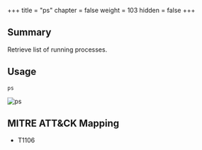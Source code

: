 +++
title = "ps"
chapter = false
weight = 103
hidden = false
+++

## Summary
Retrieve list of running processes.

## Usage
```
ps
```

![ps](../images/ps.png)


## MITRE ATT&CK Mapping

- T1106
